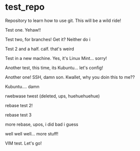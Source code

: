 # test_repo
Repository to learn how to use git. This will be a wild ride!

Test one. Yehaw!!

Test two, for branches! Get it? Neither do i

Test 2 and a half. calf. that's weird

Test in a new machine. Yes, it's Linux Mint... sorry!

Another test, this time, its Kubuntu... let's config!

Another one! SSH, damn son. Kwallet, why you doin this to me??

Kubuntu.... damn

rwebwase twest (deleted, ups, huehuehuehue)

rebase test 2!

rebase test 3

more rebase, upos, i did bad i guess



well well well... more stuff!

VIM test. Let's go!
